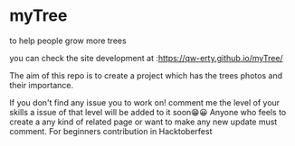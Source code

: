 # myTree
to help people grow more trees

you can check the site development at :https://qw-erty.github.io/myTree/

The aim of this repo is to create a project which has the trees photos and their importance.

If you don't find any issue you to work on! comment me the level of your skills a issue of that level will be added to it soon😁😀
Anyone who feels to create a any kind of related page or want to make any new update must comment.
For beginners contribution in Hacktoberfest

